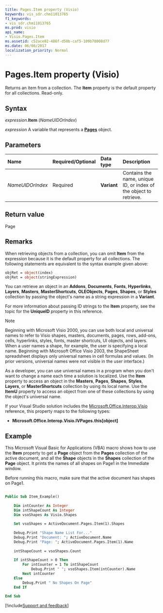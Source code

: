 ```yaml
---
title: Pages.Item property (Visio)
keywords: vis_sdr.chm11013765
f1_keywords:
- vis_sdr.chm11013765
ms.prod: visio
api_name:
- Visio.Pages.Item
ms.assetid: c52ace02-486f-d50b-caf5-109b78008d77
ms.date: 06/08/2017
localization_priority: Normal
---
```



# Pages.Item property (Visio)

Returns an item from a collection. The **Item** property is the default property for all collections. Read-only.


## Syntax

_expression_.**Item** (_NameUIDOrIndex_)

_expression_ A variable that represents a **[Pages](Visio.Pages.md)** object.


## Parameters



|Name|Required/Optional|Data type|Description|
|:-----|:-----|:-----|:-----|
| _NameUIDOrIndex_|Required| **Variant**|Contains the name, unique ID, or index of the object to retrieve.|

## Return value

Page


## Remarks

When retrieving objects from a collection, you can omit **Item** from the expression because it is the default property for all collections. The following statements are equivalent to the syntax example given above:


```vb
objRet = object(index)  
objRet = object(stringExpression) 

```

You can retrieve an object in an **Addons**, **Documents**, **Fonts**, **Hyperlinks**, **Layers**, **Masters**, **MasterShortcuts**, **OLEObjects**, **Pages**, **Shapes**, or **Styles** collection by passing the object's name as a string expression in a **Variant**.

For more information about passing ID strings to the **Item** property, see the topic for the **UniqueID** property in this reference.


> [!NOTE] 
> Beginning with Microsoft Visio 2000, you can use both local and universal names to refer to Visio shapes, masters, documents, pages, rows, add-ons, cells, hyperlinks, styles, fonts, master shortcuts, UI objects, and layers. When a user names a shape, for example, the user is specifying a local name. Beginning with Microsoft Office Visio 2003, the ShapeSheet spreadsheet displays only universal names in cell formulas and values. (In prior versions, universal names were not visible in the user interface.) 

As a developer, you can use universal names in a program when you don't want to change a name each time a solution is localized. Use the **Item** property to access an object in the **Masters**, **Pages**, **Shapes**, **Styles**, **Layers**, or **MasterShortcuts** collection by using its local name. Use the **ItemU** property to access an object from one of these collections by using the object's universal name.

If your Visual Studio solution includes the [Microsoft.Office.Interop.Visio](https://docs.microsoft.com/visualstudio/vsto/office-primary-interop-assemblies?view=vs-2019) reference, this property maps to the following types:


- **Microsoft.Office.Interop.Visio.IVPages.this[object]**
    

## Example

This Microsoft Visual Basic for Applications (VBA) macro shows how to use the **Item** property to get a **Page** object from the **Pages** collection of the active document, and all the **Shape** objects in the **Shapes** collection of the **Page** object. It prints the names of all shapes on Page1 in the Immediate window.

Before running this macro, make sure that the active document has shapes on Page1.




```vb
 
Public Sub Item_Example() 
  
    Dim intCounter As Integer 
    Dim intShapeCount As Integer 
    Dim vsoShapes As Visio.Shapes  
 
    Set vsoShapes = ActiveDocument.Pages.Item(1).Shapes  
 
    Debug.Print "Shape Name List For..." 
    Debug.Print "Document: "; ActiveDocument.Name  
    Debug.Print "Page: "; ActiveDocument.Pages.Item(1).Name  
 
    intShapeCount = vsoShapes.Count  
 
    If intShapeCount > 0 Then 
        For intCounter = 1 To intShapeCount  
            Debug.Print " "; vsoShapes.Item(intCounter).Name  
        Next intCounter  
    Else 
        Debug.Print " No Shapes On Page"  
    End If   
 
End Sub
```

[!include[Support and feedback](~/includes/feedback-boilerplate.md)]